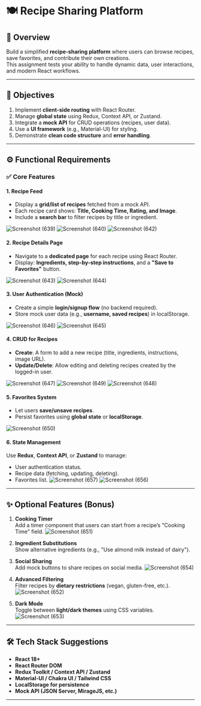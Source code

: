 # 🍽️ Recipe Sharing Platform

## 📖 Overview

Build a simplified **recipe-sharing platform** where users can browse recipes, save favorites, and contribute their own creations.  
This assignment tests your ability to handle dynamic data, user interactions, and modern React workflows.

---

## 🎯 Objectives

1. Implement **client-side routing** with React Router.
2. Manage **global state** using Redux, Context API, or Zustand.
3. Integrate a **mock API** for CRUD operations (recipes, user data).
4. Use a **UI framework** (e.g., Material-UI) for styling.
5. Demonstrate **clean code structure** and **error handling**.

---

## ⚙️ Functional Requirements

### ✅ Core Features

#### 1. Recipe Feed
- Display a **grid/list of recipes** fetched from a mock API.
- Each recipe card shows: **Title, Cooking Time, Rating, and Image**.
- Include a **search bar** to filter recipes by title or ingredient.
  

![Screenshot (639)](https://github.com/user-attachments/assets/ccdafe24-ccec-4086-8647-6ee91301173b)
![Screenshot (640)](https://github.com/user-attachments/assets/7cceacd6-095f-472f-adc6-8fed5c47ffb1)
![Screenshot (642)](https://github.com/user-attachments/assets/56b63e05-5b80-45b0-8c34-f2d449aefb68)



#### 2. Recipe Details Page
- Navigate to a **dedicated page** for each recipe using React Router.
- Display: **Ingredients, step-by-step instructions**, and a **"Save to Favorites"** button.

![Screenshot (643)](https://github.com/user-attachments/assets/b4b36b4b-59ca-4adb-b2d1-aedee64035f5)
![Screenshot (644)](https://github.com/user-attachments/assets/dee7ec5e-ab92-4829-b9d2-1dced2d042e3)


#### 3. User Authentication (Mock)
- Create a simple **login/signup flow** (no backend required).
- Store mock user data (e.g., **username, saved recipes**) in localStorage.

![Screenshot (646)](https://github.com/user-attachments/assets/5b687a59-a612-4230-970a-78aa573928c1)
![Screenshot (645)](https://github.com/user-attachments/assets/9aa1129e-2096-4c75-abc9-b3e1a06cd9dd)


#### 4. CRUD for Recipes
- **Create**: A form to add a new recipe (title, ingredients, instructions, image URL).
- **Update/Delete**: Allow editing and deleting recipes created by the logged-in user.

![Screenshot (647)](https://github.com/user-attachments/assets/7a3d3785-c797-4996-91b8-3fd6683d510a)
![Screenshot (649)](https://github.com/user-attachments/assets/cec544db-c63a-4740-871b-81d27bbdedd0)
![Screenshot (648)](https://github.com/user-attachments/assets/f9fe6700-855e-4ee9-aa3a-b12aaa9e7faf)


#### 5. Favorites System
- Let users **save/unsave recipes**.
- Persist favorites using **global state** or **localStorage**.

![Screenshot (650)](https://github.com/user-attachments/assets/3b83db02-65c3-4fd0-beed-f70b615c1783)


#### 6. State Management
Use **Redux**, **Context API**, or **Zustand** to manage:
- User authentication status.
- Recipe data (fetching, updating, deleting).
- Favorites list.
  ![Screenshot (657)](https://github.com/user-attachments/assets/5dbc4a37-4517-4d02-a62a-67b4f0aa6f76)
![Screenshot (656)](https://github.com/user-attachments/assets/d1800375-96db-4e1d-97eb-2873f218fdad)


---

## ✨ Optional Features (Bonus)

1. **Cooking Timer**  
   Add a timer component that users can start from a recipe’s "Cooking Time" field.
![Screenshot (651)](https://github.com/user-attachments/assets/2832937a-bde5-407e-b560-6a79f0af5b82)

3. **Ingredient Substitutions**  
   Show alternative ingredients (e.g., "Use almond milk instead of dairy").

5. **Social Sharing**  
   Add mock buttons to share recipes on social media.
   ![Screenshot (654)](https://github.com/user-attachments/assets/b7aa8612-72a2-4094-95c8-151f18171c89)


7. **Advanced Filtering**  
   Filter recipes by **dietary restrictions** (vegan, gluten-free, etc.).
   ![Screenshot (652)](https://github.com/user-attachments/assets/1f8187f8-a6cb-4c05-84bc-4f63a31478a8)


9. **Dark Mode**  
   Toggle between **light/dark themes** using CSS variables.
   ![Screenshot (653)](https://github.com/user-attachments/assets/9a6f2f4c-467a-400a-a92c-2e931791de9e)


---

## 🛠️ Tech Stack Suggestions
- **React 18+**
- **React Router DOM**
- **Redux Toolkit / Context API / Zustand**
- **Material-UI / Chakra UI / Tailwind CSS**
- **LocalStorage for persistence**
- **Mock API (JSON Server, MirageJS, etc.)**

---




